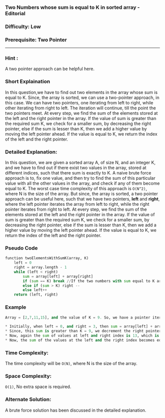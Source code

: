 ### **Two Numbers whose sum is equal to K in sorted array - Editorial**
### **Difficulty**: Low
### **Prerequisite: Two Pointer**
---

### **Hint** :
A two pointer approach can be helpful here.

### **Short Explaination**
In this question,we have to find out two elements in the array whose sum is equal to K. Since, the array is sorted, we can use a two-pointer approach, in this case. We can have two pointers, one iterating from left to right, while other iterating from right to left. The iteration will continue, till the point the two pointers meet. At every step, we find the sum of the elements stored at the left and the right pointer in the array. If the value of sum is greater than the required sum K, we check for a smaller sum, by decreasing the right pointer, else if the sum is lesser than K, then we add a higher value by moving the left pointer ahead. If the value is equal to K, we return the index of the left and the right pointer.

### **Detailed Explanation**:
In this question, we are given a sorted array A, of size N, and an integer K, and we have to find out if there exist two values in the array, stored at different indices, such that there sum is exactly to K. A naive brute force approach is to, fix one value, and then try to find the sum of this particular value with all the other values in the array, and check if any of them become equal to K. The worst case time complexity of this approach is `O(N^2)`, where N is the size of the array. 
But since, the array is sorted, a two pointer approach can be useful here, such that we have two pointers, __left__ and __right__, where the left pointer iterates the array from left to right, while the right pointer iterates from right to left. At every step, we find the sum of the elements stored at the left and the right pointer in the array. If the value of sum is greater than the required sum K, we check for a smaller sum, by decreasing the right pointer, else if the sum is lesser than K, then we add a higher value by moving the left pointer ahead. If the value is equal to K, we return the index of the left and the right pointer.

### **Pseudo Code**
```python
function twoElementsWithSumK(array, K)
	left = 0
	right = array.length - 1
	while (left < right)
		sum = array[left] + array[right]
		if (sum == K) break //If the two numbers with sum equal to K are found, we break out of the loop.
		else if (sum > K) right --
		else left++
	return (left, right)
```
### **Example**
```python
Array = [2,7,11,15], and the value of K = 9. So, we have a pointer iterating from left to right, while another pointer iterates, from right to left. So, initally, the value of left = 0 and right = arr.length - 1.
	
* Initially, when left = 0, and right = 3, then sum = array[left] + array[right], which is equal to 17. 
* Since, this sum is greater than K = 9, we decrement the right pointer, such that, right = 2. 
* Now, again the sum of values at left and right index is 13, which is again greater than K, so we again decrement the right pointer, so that right becomes 1. 
* Now, the sum of the values at the left and the right index becomes equal to K = 9, so we return the indexes of left and right.
```

### **Time Complexity**:
The time complexity will be `O(N)`, where N is the size of the array.

### **Space Complexity**:
`O(1)`, No extra space is required.

### **Alternate Solution**:
A brute force solution has been discussed in the detailed explanation.
